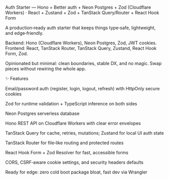 Auth Starter — Hono + Better auth + Neon Postgres + Zod (Cloudflare Workers) · React + Zustand + Zod + TanStack Query/Router + React Hook Form

A production‑ready auth starter that keeps things type‑safe, lightweight, and edge‑friendly.

Backend: Hono (Cloudflare Workers), Neon Postgres, Zod, JWT cookies.
Frontend: React, TanStack Router, TanStack Query, Zustand, React Hook Form, Zod.

Opinionated but minimal: clean boundaries, stable DX, and no magic. Swap pieces without rewiring the whole app.

✨ Features

Email/password auth (register, login, logout, refresh) with HttpOnly secure cookies

Zod for runtime validation + TypeScript inference on both sides

Neon Postgres serverless database

Hono REST API on Cloudflare Workers with clear error envelopes

TanStack Query for cache, retries, mutations; Zustand for local UI auth state

TanStack Router for file‑like routing and protected routes

React Hook Form + Zod Resolver for fast, accessible forms

CORS, CSRF‑aware cookie settings, and security headers defaults

Ready for edge: zero cold boot package bloat, fast dev via Wrangler
